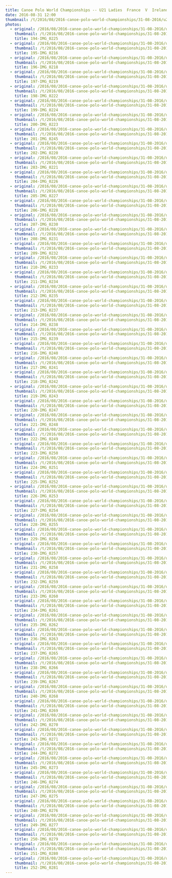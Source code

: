 ```yaml
---
title: Canoe Polo World Championships -- U21 Ladies  France  V  Ireland.
date: 2016-08-31 12:00
thumbnail: /t/2016/08/2016-canoe-polo-world-championships/31-08-2016/u21-ladies-france-v-ireland/194-img_0225.jpg
photos:
  - original: /2016/08/2016-canoe-polo-world-championships/31-08-2016/u21-ladies-france-v-ireland/194-img_0225.jpg
    thumbnail: /t/2016/08/2016-canoe-polo-world-championships/31-08-2016/u21-ladies-france-v-ireland/194-img_0225.jpg
    title: 194-IMG_0225
  - original: /2016/08/2016-canoe-polo-world-championships/31-08-2016/u21-ladies-france-v-ireland/195-img_0216.jpg
    thumbnail: /t/2016/08/2016-canoe-polo-world-championships/31-08-2016/u21-ladies-france-v-ireland/195-img_0216.jpg
    title: 195-IMG_0216
  - original: /2016/08/2016-canoe-polo-world-championships/31-08-2016/u21-ladies-france-v-ireland/196-img_0218.jpg
    thumbnail: /t/2016/08/2016-canoe-polo-world-championships/31-08-2016/u21-ladies-france-v-ireland/196-img_0218.jpg
    title: 196-IMG_0218
  - original: /2016/08/2016-canoe-polo-world-championships/31-08-2016/u21-ladies-france-v-ireland/197-img_0219.jpg
    thumbnail: /t/2016/08/2016-canoe-polo-world-championships/31-08-2016/u21-ladies-france-v-ireland/197-img_0219.jpg
    title: 197-IMG_0219
  - original: /2016/08/2016-canoe-polo-world-championships/31-08-2016/u21-ladies-france-v-ireland/198-img_0222.jpg
    thumbnail: /t/2016/08/2016-canoe-polo-world-championships/31-08-2016/u21-ladies-france-v-ireland/198-img_0222.jpg
    title: 198-IMG_0222
  - original: /2016/08/2016-canoe-polo-world-championships/31-08-2016/u21-ladies-france-v-ireland/199-img_0224.jpg
    thumbnail: /t/2016/08/2016-canoe-polo-world-championships/31-08-2016/u21-ladies-france-v-ireland/199-img_0224.jpg
    title: 199-IMG_0224
  - original: /2016/08/2016-canoe-polo-world-championships/31-08-2016/u21-ladies-france-v-ireland/200-img_0223.jpg
    thumbnail: /t/2016/08/2016-canoe-polo-world-championships/31-08-2016/u21-ladies-france-v-ireland/200-img_0223.jpg
    title: 200-IMG_0223
  - original: /2016/08/2016-canoe-polo-world-championships/31-08-2016/u21-ladies-france-v-ireland/201-img_0245.jpg
    thumbnail: /t/2016/08/2016-canoe-polo-world-championships/31-08-2016/u21-ladies-france-v-ireland/201-img_0245.jpg
    title: 201-IMG_0245
  - original: /2016/08/2016-canoe-polo-world-championships/31-08-2016/u21-ladies-france-v-ireland/202-img_0220.jpg
    thumbnail: /t/2016/08/2016-canoe-polo-world-championships/31-08-2016/u21-ladies-france-v-ireland/202-img_0220.jpg
    title: 202-IMG_0220
  - original: /2016/08/2016-canoe-polo-world-championships/31-08-2016/u21-ladies-france-v-ireland/203-img_0221.jpg
    thumbnail: /t/2016/08/2016-canoe-polo-world-championships/31-08-2016/u21-ladies-france-v-ireland/203-img_0221.jpg
    title: 203-IMG_0221
  - original: /2016/08/2016-canoe-polo-world-championships/31-08-2016/u21-ladies-france-v-ireland/204-img_0226.jpg
    thumbnail: /t/2016/08/2016-canoe-polo-world-championships/31-08-2016/u21-ladies-france-v-ireland/204-img_0226.jpg
    title: 204-IMG_0226
  - original: /2016/08/2016-canoe-polo-world-championships/31-08-2016/u21-ladies-france-v-ireland/205-img_0227.jpg
    thumbnail: /t/2016/08/2016-canoe-polo-world-championships/31-08-2016/u21-ladies-france-v-ireland/205-img_0227.jpg
    title: 205-IMG_0227
  - original: /2016/08/2016-canoe-polo-world-championships/31-08-2016/u21-ladies-france-v-ireland/206-img_0228.jpg
    thumbnail: /t/2016/08/2016-canoe-polo-world-championships/31-08-2016/u21-ladies-france-v-ireland/206-img_0228.jpg
    title: 206-IMG_0228
  - original: /2016/08/2016-canoe-polo-world-championships/31-08-2016/u21-ladies-france-v-ireland/207-img_0230.jpg
    thumbnail: /t/2016/08/2016-canoe-polo-world-championships/31-08-2016/u21-ladies-france-v-ireland/207-img_0230.jpg
    title: 207-IMG_0230
  - original: /2016/08/2016-canoe-polo-world-championships/31-08-2016/u21-ladies-france-v-ireland/208-img_0231.jpg
    thumbnail: /t/2016/08/2016-canoe-polo-world-championships/31-08-2016/u21-ladies-france-v-ireland/208-img_0231.jpg
    title: 208-IMG_0231
  - original: /2016/08/2016-canoe-polo-world-championships/31-08-2016/u21-ladies-france-v-ireland/209-img_0232.jpg
    thumbnail: /t/2016/08/2016-canoe-polo-world-championships/31-08-2016/u21-ladies-france-v-ireland/209-img_0232.jpg
    title: 209-IMG_0232
  - original: /2016/08/2016-canoe-polo-world-championships/31-08-2016/u21-ladies-france-v-ireland/210-img_0233.jpg
    thumbnail: /t/2016/08/2016-canoe-polo-world-championships/31-08-2016/u21-ladies-france-v-ireland/210-img_0233.jpg
    title: 210-IMG_0233
  - original: /2016/08/2016-canoe-polo-world-championships/31-08-2016/u21-ladies-france-v-ireland/211-img_0234.jpg
    thumbnail: /t/2016/08/2016-canoe-polo-world-championships/31-08-2016/u21-ladies-france-v-ireland/211-img_0234.jpg
    title: 211-IMG_0234
  - original: /2016/08/2016-canoe-polo-world-championships/31-08-2016/u21-ladies-france-v-ireland/212-img_0235.jpg
    thumbnail: /t/2016/08/2016-canoe-polo-world-championships/31-08-2016/u21-ladies-france-v-ireland/212-img_0235.jpg
    title: 212-IMG_0235
  - original: /2016/08/2016-canoe-polo-world-championships/31-08-2016/u21-ladies-france-v-ireland/213-img_0237.jpg
    thumbnail: /t/2016/08/2016-canoe-polo-world-championships/31-08-2016/u21-ladies-france-v-ireland/213-img_0237.jpg
    title: 213-IMG_0237
  - original: /2016/08/2016-canoe-polo-world-championships/31-08-2016/u21-ladies-france-v-ireland/214-img_0238.jpg
    thumbnail: /t/2016/08/2016-canoe-polo-world-championships/31-08-2016/u21-ladies-france-v-ireland/214-img_0238.jpg
    title: 214-IMG_0238
  - original: /2016/08/2016-canoe-polo-world-championships/31-08-2016/u21-ladies-france-v-ireland/215-img_0239.jpg
    thumbnail: /t/2016/08/2016-canoe-polo-world-championships/31-08-2016/u21-ladies-france-v-ireland/215-img_0239.jpg
    title: 215-IMG_0239
  - original: /2016/08/2016-canoe-polo-world-championships/31-08-2016/u21-ladies-france-v-ireland/216-img_0240.jpg
    thumbnail: /t/2016/08/2016-canoe-polo-world-championships/31-08-2016/u21-ladies-france-v-ireland/216-img_0240.jpg
    title: 216-IMG_0240
  - original: /2016/08/2016-canoe-polo-world-championships/31-08-2016/u21-ladies-france-v-ireland/217-img_0241.jpg
    thumbnail: /t/2016/08/2016-canoe-polo-world-championships/31-08-2016/u21-ladies-france-v-ireland/217-img_0241.jpg
    title: 217-IMG_0241
  - original: /2016/08/2016-canoe-polo-world-championships/31-08-2016/u21-ladies-france-v-ireland/218-img_0242.jpg
    thumbnail: /t/2016/08/2016-canoe-polo-world-championships/31-08-2016/u21-ladies-france-v-ireland/218-img_0242.jpg
    title: 218-IMG_0242
  - original: /2016/08/2016-canoe-polo-world-championships/31-08-2016/u21-ladies-france-v-ireland/219-img_0243.jpg
    thumbnail: /t/2016/08/2016-canoe-polo-world-championships/31-08-2016/u21-ladies-france-v-ireland/219-img_0243.jpg
    title: 219-IMG_0243
  - original: /2016/08/2016-canoe-polo-world-championships/31-08-2016/u21-ladies-france-v-ireland/220-img_0247.jpg
    thumbnail: /t/2016/08/2016-canoe-polo-world-championships/31-08-2016/u21-ladies-france-v-ireland/220-img_0247.jpg
    title: 220-IMG_0247
  - original: /2016/08/2016-canoe-polo-world-championships/31-08-2016/u21-ladies-france-v-ireland/221-img_0248.jpg
    thumbnail: /t/2016/08/2016-canoe-polo-world-championships/31-08-2016/u21-ladies-france-v-ireland/221-img_0248.jpg
    title: 221-IMG_0248
  - original: /2016/08/2016-canoe-polo-world-championships/31-08-2016/u21-ladies-france-v-ireland/222-img_0249.jpg
    thumbnail: /t/2016/08/2016-canoe-polo-world-championships/31-08-2016/u21-ladies-france-v-ireland/222-img_0249.jpg
    title: 222-IMG_0249
  - original: /2016/08/2016-canoe-polo-world-championships/31-08-2016/u21-ladies-france-v-ireland/223-img_0250.jpg
    thumbnail: /t/2016/08/2016-canoe-polo-world-championships/31-08-2016/u21-ladies-france-v-ireland/223-img_0250.jpg
    title: 223-IMG_0250
  - original: /2016/08/2016-canoe-polo-world-championships/31-08-2016/u21-ladies-france-v-ireland/224-img_0251.jpg
    thumbnail: /t/2016/08/2016-canoe-polo-world-championships/31-08-2016/u21-ladies-france-v-ireland/224-img_0251.jpg
    title: 224-IMG_0251
  - original: /2016/08/2016-canoe-polo-world-championships/31-08-2016/u21-ladies-france-v-ireland/225-img_0252.jpg
    thumbnail: /t/2016/08/2016-canoe-polo-world-championships/31-08-2016/u21-ladies-france-v-ireland/225-img_0252.jpg
    title: 225-IMG_0252
  - original: /2016/08/2016-canoe-polo-world-championships/31-08-2016/u21-ladies-france-v-ireland/226-img_0253.jpg
    thumbnail: /t/2016/08/2016-canoe-polo-world-championships/31-08-2016/u21-ladies-france-v-ireland/226-img_0253.jpg
    title: 226-IMG_0253
  - original: /2016/08/2016-canoe-polo-world-championships/31-08-2016/u21-ladies-france-v-ireland/227-img_0254.jpg
    thumbnail: /t/2016/08/2016-canoe-polo-world-championships/31-08-2016/u21-ladies-france-v-ireland/227-img_0254.jpg
    title: 227-IMG_0254
  - original: /2016/08/2016-canoe-polo-world-championships/31-08-2016/u21-ladies-france-v-ireland/228-img_0255.jpg
    thumbnail: /t/2016/08/2016-canoe-polo-world-championships/31-08-2016/u21-ladies-france-v-ireland/228-img_0255.jpg
    title: 228-IMG_0255
  - original: /2016/08/2016-canoe-polo-world-championships/31-08-2016/u21-ladies-france-v-ireland/229-img_0256.jpg
    thumbnail: /t/2016/08/2016-canoe-polo-world-championships/31-08-2016/u21-ladies-france-v-ireland/229-img_0256.jpg
    title: 229-IMG_0256
  - original: /2016/08/2016-canoe-polo-world-championships/31-08-2016/u21-ladies-france-v-ireland/230-img_0257.jpg
    thumbnail: /t/2016/08/2016-canoe-polo-world-championships/31-08-2016/u21-ladies-france-v-ireland/230-img_0257.jpg
    title: 230-IMG_0257
  - original: /2016/08/2016-canoe-polo-world-championships/31-08-2016/u21-ladies-france-v-ireland/231-img_0258.jpg
    thumbnail: /t/2016/08/2016-canoe-polo-world-championships/31-08-2016/u21-ladies-france-v-ireland/231-img_0258.jpg
    title: 231-IMG_0258
  - original: /2016/08/2016-canoe-polo-world-championships/31-08-2016/u21-ladies-france-v-ireland/232-img_0259.jpg
    thumbnail: /t/2016/08/2016-canoe-polo-world-championships/31-08-2016/u21-ladies-france-v-ireland/232-img_0259.jpg
    title: 232-IMG_0259
  - original: /2016/08/2016-canoe-polo-world-championships/31-08-2016/u21-ladies-france-v-ireland/233-img_0260.jpg
    thumbnail: /t/2016/08/2016-canoe-polo-world-championships/31-08-2016/u21-ladies-france-v-ireland/233-img_0260.jpg
    title: 233-IMG_0260
  - original: /2016/08/2016-canoe-polo-world-championships/31-08-2016/u21-ladies-france-v-ireland/234-img_0261.jpg
    thumbnail: /t/2016/08/2016-canoe-polo-world-championships/31-08-2016/u21-ladies-france-v-ireland/234-img_0261.jpg
    title: 234-IMG_0261
  - original: /2016/08/2016-canoe-polo-world-championships/31-08-2016/u21-ladies-france-v-ireland/235-img_0262.jpg
    thumbnail: /t/2016/08/2016-canoe-polo-world-championships/31-08-2016/u21-ladies-france-v-ireland/235-img_0262.jpg
    title: 235-IMG_0262
  - original: /2016/08/2016-canoe-polo-world-championships/31-08-2016/u21-ladies-france-v-ireland/236-img_0263.jpg
    thumbnail: /t/2016/08/2016-canoe-polo-world-championships/31-08-2016/u21-ladies-france-v-ireland/236-img_0263.jpg
    title: 236-IMG_0263
  - original: /2016/08/2016-canoe-polo-world-championships/31-08-2016/u21-ladies-france-v-ireland/237-img_0265.jpg
    thumbnail: /t/2016/08/2016-canoe-polo-world-championships/31-08-2016/u21-ladies-france-v-ireland/237-img_0265.jpg
    title: 237-IMG_0265
  - original: /2016/08/2016-canoe-polo-world-championships/31-08-2016/u21-ladies-france-v-ireland/238-img_0266.jpg
    thumbnail: /t/2016/08/2016-canoe-polo-world-championships/31-08-2016/u21-ladies-france-v-ireland/238-img_0266.jpg
    title: 238-IMG_0266
  - original: /2016/08/2016-canoe-polo-world-championships/31-08-2016/u21-ladies-france-v-ireland/239-img_0267.jpg
    thumbnail: /t/2016/08/2016-canoe-polo-world-championships/31-08-2016/u21-ladies-france-v-ireland/239-img_0267.jpg
    title: 239-IMG_0267
  - original: /2016/08/2016-canoe-polo-world-championships/31-08-2016/u21-ladies-france-v-ireland/240-img_0268.jpg
    thumbnail: /t/2016/08/2016-canoe-polo-world-championships/31-08-2016/u21-ladies-france-v-ireland/240-img_0268.jpg
    title: 240-IMG_0268
  - original: /2016/08/2016-canoe-polo-world-championships/31-08-2016/u21-ladies-france-v-ireland/241-img_0269.jpg
    thumbnail: /t/2016/08/2016-canoe-polo-world-championships/31-08-2016/u21-ladies-france-v-ireland/241-img_0269.jpg
    title: 241-IMG_0269
  - original: /2016/08/2016-canoe-polo-world-championships/31-08-2016/u21-ladies-france-v-ireland/242-img_0270.jpg
    thumbnail: /t/2016/08/2016-canoe-polo-world-championships/31-08-2016/u21-ladies-france-v-ireland/242-img_0270.jpg
    title: 242-IMG_0270
  - original: /2016/08/2016-canoe-polo-world-championships/31-08-2016/u21-ladies-france-v-ireland/243-img_0271.jpg
    thumbnail: /t/2016/08/2016-canoe-polo-world-championships/31-08-2016/u21-ladies-france-v-ireland/243-img_0271.jpg
    title: 243-IMG_0271
  - original: /2016/08/2016-canoe-polo-world-championships/31-08-2016/u21-ladies-france-v-ireland/244-img_0272.jpg
    thumbnail: /t/2016/08/2016-canoe-polo-world-championships/31-08-2016/u21-ladies-france-v-ireland/244-img_0272.jpg
    title: 244-IMG_0272
  - original: /2016/08/2016-canoe-polo-world-championships/31-08-2016/u21-ladies-france-v-ireland/245-img_0273.jpg
    thumbnail: /t/2016/08/2016-canoe-polo-world-championships/31-08-2016/u21-ladies-france-v-ireland/245-img_0273.jpg
    title: 245-IMG_0273
  - original: /2016/08/2016-canoe-polo-world-championships/31-08-2016/u21-ladies-france-v-ireland/246-img_0274.jpg
    thumbnail: /t/2016/08/2016-canoe-polo-world-championships/31-08-2016/u21-ladies-france-v-ireland/246-img_0274.jpg
    title: 246-IMG_0274
  - original: /2016/08/2016-canoe-polo-world-championships/31-08-2016/u21-ladies-france-v-ireland/247-img_0275.jpg
    thumbnail: /t/2016/08/2016-canoe-polo-world-championships/31-08-2016/u21-ladies-france-v-ireland/247-img_0275.jpg
    title: 247-IMG_0275
  - original: /2016/08/2016-canoe-polo-world-championships/31-08-2016/u21-ladies-france-v-ireland/248-img_0276.jpg
    thumbnail: /t/2016/08/2016-canoe-polo-world-championships/31-08-2016/u21-ladies-france-v-ireland/248-img_0276.jpg
    title: 248-IMG_0276
  - original: /2016/08/2016-canoe-polo-world-championships/31-08-2016/u21-ladies-france-v-ireland/249-img_0277.jpg
    thumbnail: /t/2016/08/2016-canoe-polo-world-championships/31-08-2016/u21-ladies-france-v-ireland/249-img_0277.jpg
    title: 249-IMG_0277
  - original: /2016/08/2016-canoe-polo-world-championships/31-08-2016/u21-ladies-france-v-ireland/250-img_0279.jpg
    thumbnail: /t/2016/08/2016-canoe-polo-world-championships/31-08-2016/u21-ladies-france-v-ireland/250-img_0279.jpg
    title: 250-IMG_0279
  - original: /2016/08/2016-canoe-polo-world-championships/31-08-2016/u21-ladies-france-v-ireland/251-img_0280.jpg
    thumbnail: /t/2016/08/2016-canoe-polo-world-championships/31-08-2016/u21-ladies-france-v-ireland/251-img_0280.jpg
    title: 251-IMG_0280
  - original: /2016/08/2016-canoe-polo-world-championships/31-08-2016/u21-ladies-france-v-ireland/252-img_0281.jpg
    thumbnail: /t/2016/08/2016-canoe-polo-world-championships/31-08-2016/u21-ladies-france-v-ireland/252-img_0281.jpg
    title: 252-IMG_0281
---
```

